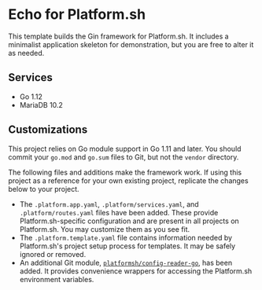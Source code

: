 # Echo for Platform.sh

This template builds the Gin framework for Platform.sh.  It includes a minimalist application skeleton for demonstration, but you are free to alter it as needed.

## Services

* Go 1.12
* MariaDB 10.2

## Customizations

This project relies on Go module support in Go 1.11 and later.  You should commit your `go.mod` and `go.sum` files to Git, but not the `vendor` directory.

The following files and additions make the framework work.  If using this project as a reference for your own existing project, replicate the changes below to your project.

* The `.platform.app.yaml`, `.platform/services.yaml`, and `.platform/routes.yaml` files have been added.  These provide Platform.sh-specific configuration and are present in all projects on Platform.sh.  You may customize them as you see fit.
* The `.platform.template.yaml` file contains information needed by Platform.sh's project setup process for templates.  It may be safely ignored or removed.
* An additional Git module, [`platformsh/config-reader-go`](https://github.com/platformsh/config-reader-go), has been added.  It provides convenience wrappers for accessing the Platform.sh environment variables.

